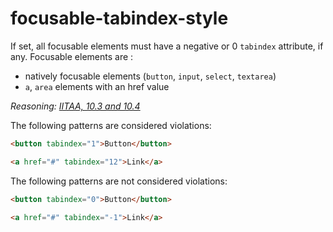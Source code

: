 # focusable-tabindex-style

If set, all focusable elements must have a negative or 0 `tabindex` attribute, if any.
Focusable elements are :

- natively focusable elements (`button`, `input`, `select`, `textarea`)
- `a`, `area` elements with an href value

_Reasoning: [IITAA, 10.3 and 10.4](http://www.dhs.state.il.us/IITAA/IITAAWebImplementationGuidelines.html)_

The following patterns are considered violations:

```html
<button tabindex="1">Button</button>
```

```html
<a href="#" tabindex="12">Link</a>
```

The following patterns are not considered violations:

```html
<button tabindex="0">Button</button>
```

```html
<a href="#" tabindex="-1">Link</a>
```
